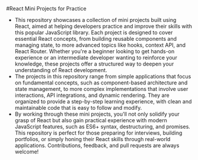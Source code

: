 #React Mini Projects for Practice
- This repository showcases a collection of mini projects built using React, aimed at helping developers practice and improve their skills with this popular JavaScript library. Each project is designed to cover essential React concepts, from building reusable components and managing state, to more advanced topics like hooks, context API, and React Router. Whether you're a beginner looking to get hands-on experience or an intermediate developer wanting to reinforce your knowledge, these projects offer a structured way to deepen your understanding of React development.
- The projects in this repository range from simple applications that focus on fundamental concepts, such as component-based architecture and state management, to more complex implementations that involve user interactions, API integrations, and dynamic rendering. They are organized to provide a step-by-step learning experience, with clean and maintainable code that is easy to follow and modify.
- By working through these mini projects, you'll not only solidify your grasp of React but also gain practical experience with modern JavaScript features, such as ES6+ syntax, destructuring, and promises. This repository is perfect for those preparing for interviews, building portfolios, or simply honing their React skills through real-world applications. Contributions, feedback, and pull requests are always welcome!
